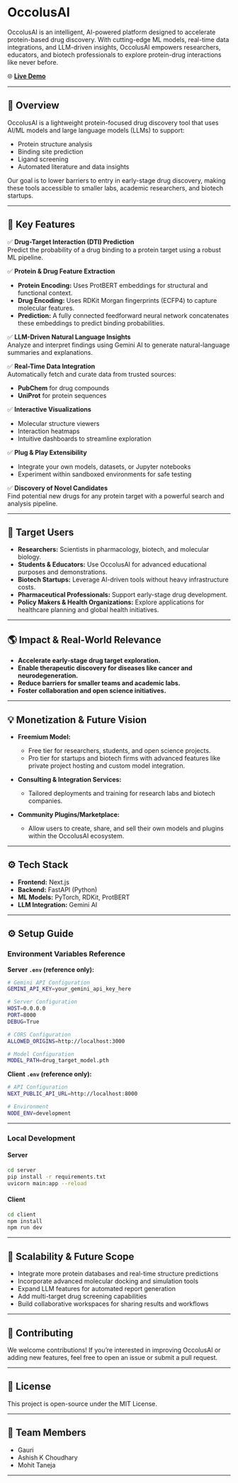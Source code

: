 # OccolusAI

OccolusAI is an intelligent, AI-powered platform designed to accelerate protein-based drug discovery. With cutting-edge ML models, real-time data integrations, and LLM-driven insights, OccolusAI empowers researchers, educators, and biotech professionals to explore protein-drug interactions like never before.

🌐 **[Live Demo](https://moledrugs.vercel.app/)**

---

## 🚀 Overview

OccolusAI is a lightweight protein-focused drug discovery tool that uses AI/ML models and large language models (LLMs) to support:

- Protein structure analysis  
- Binding site prediction  
- Ligand screening  
- Automated literature and data insights  

Our goal is to lower barriers to entry in early-stage drug discovery, making these tools accessible to smaller labs, academic researchers, and biotech startups.

---

## 🔬 Key Features

✅ **Drug-Target Interaction (DTI) Prediction**  
Predict the probability of a drug binding to a protein target using a robust ML pipeline.

✅ **Protein & Drug Feature Extraction**  
- **Protein Encoding:** Uses ProtBERT embeddings for structural and functional context.  
- **Drug Encoding:** Uses RDKit Morgan fingerprints (ECFP4) to capture molecular features.  
- **Prediction:** A fully connected feedforward neural network concatenates these embeddings to predict binding probabilities.

✅ **LLM-Driven Natural Language Insights**  
Analyze and interpret findings using Gemini AI to generate natural-language summaries and explanations.

✅ **Real-Time Data Integration**  
Automatically fetch and curate data from trusted sources:
- **PubChem** for drug compounds  
- **UniProt** for protein sequences

✅ **Interactive Visualizations**  
- Molecular structure viewers  
- Interaction heatmaps  
- Intuitive dashboards to streamline exploration

✅ **Plug & Play Extensibility**  
- Integrate your own models, datasets, or Jupyter notebooks  
- Experiment within sandboxed environments for safe testing

✅ **Discovery of Novel Candidates**  
Find potential new drugs for any protein target with a powerful search and analysis pipeline.

---

## 👥 Target Users

- **Researchers:** Scientists in pharmacology, biotech, and molecular biology.  
- **Students & Educators:** Use OccolusAI for advanced educational purposes and demonstrations.  
- **Biotech Startups:** Leverage AI-driven tools without heavy infrastructure costs.  
- **Pharmaceutical Professionals:** Support early-stage drug development.  
- **Policy Makers & Health Organizations:** Explore applications for healthcare planning and global health initiatives.

---

## 🌎 Impact & Real-World Relevance

- **Accelerate early-stage drug target exploration.**  
- **Enable therapeutic discovery for diseases like cancer and neurodegeneration.**  
- **Reduce barriers for smaller teams and academic labs.**  
- **Foster collaboration and open science initiatives.**

---

## 💡 Monetization & Future Vision

- **Freemium Model:**  
  - Free tier for researchers, students, and open science projects.  
  - Pro tier for startups and biotech firms with advanced features like private project hosting and custom model integration.

- **Consulting & Integration Services:**  
  - Tailored deployments and training for research labs and biotech companies.

- **Community Plugins/Marketplace:**  
  - Allow users to create, share, and sell their own models and plugins within the OccolusAI ecosystem.

---

## ⚙️ Tech Stack

- **Frontend:** Next.js  
- **Backend:** FastAPI (Python)  
- **ML Models:** PyTorch, RDKit, ProtBERT  
- **LLM Integration:** Gemini AI  

---

## ⚙️ Setup Guide

### Environment Variables Reference

**Server `.env` (reference only):**
```bash
# Gemini API Configuration
GEMINI_API_KEY=your_gemini_api_key_here

# Server Configuration
HOST=0.0.0.0
PORT=8000
DEBUG=True

# CORS Configuration
ALLOWED_ORIGINS=http://localhost:3000

# Model Configuration
MODEL_PATH=drug_target_model.pth
```

**Client `.env` (reference only):**
```bash
# API Configuration
NEXT_PUBLIC_API_URL=http://localhost:8000

# Environment
NODE_ENV=development
```

---

### Local Development

#### Server
```bash
cd server
pip install -r requirements.txt
uvicorn main:app --reload
```

#### Client
```bash
cd client
npm install
npm run dev
```

---

## 🔭 Scalability & Future Scope

- Integrate more protein databases and real-time structure predictions  
- Incorporate advanced molecular docking and simulation tools  
- Expand LLM features for automated report generation  
- Add multi-target drug screening capabilities  
- Build collaborative workspaces for sharing results and workflows  

---

## 🤝 Contributing

We welcome contributions! If you’re interested in improving OccolusAI or adding new features, feel free to open an issue or submit a pull request.

---

## 📜 License

This project is open-source under the MIT License.

---

## 👥 Team Members

- Gauri
- Ashish K Choudhary
- Mohit Taneja 

---
